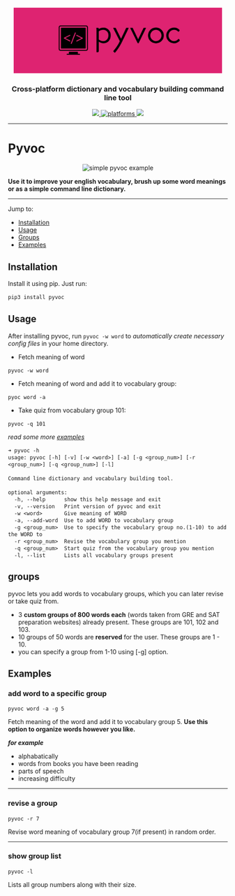 <p align="center">
  <img  algin="center" height="150" src="https://raw.githubusercontent.com/makkoncept/pyvoc/master/.art/pyvoc_logo.png" />
   <h3 align="center">Cross-platform dictionary and vocabulary building command line tool</h3> 
  <p align="center">
    <a href="https://github.com/makkoncept/pyvoc/blob/master/LICENSE">
      <img src="https://img.shields.io/badge/License-MIT-yellow.svg" />
    </a>
    <a href="https://github.com/makkoncept/pyvoc">
    	<img src="https://img.shields.io/badge/platform-Linux%20%7C%20Windows%20%7C%20macOS-blue.svg" alt="platforms" />
    </a>
    <a href="https://github.com/makkoncept/pyvoc/">
      <img src="https://img.shields.io/badge/awesome-yes-green.svg" />
    </a>
  </p>
</p>

---

# Pyvoc

<p align="center">
  <img alt="simple pyvoc example" src="https://raw.githubusercontent.com/makkoncept/pyvoc/master/.art/new.gif">
</p>

**Use it to improve your english vocabulary, brush up some word meanings or as a simple command line dictionary.**

---

Jump to:

- [Installation](#Installation)
- [Usage](#Usage)
- [Groups](#Groups)
- [Examples](#Examples)

## Installation

Install it using pip. Just run:

```bash
pip3 install pyvoc
```

## Usage

After installing pyvoc, run `pyvoc -w word` to _automatically create necessary config files_ in your home directory.

- Fetch meaning of word

```
pyvoc -w word
```

- Fetch meaning of word and add it to vocabulary group:

```
pyoc word -a
```

- Take quiz from vocabulary group 101:

```
pyvoc -q 101
```

_read some more [examples](#Examples)_

```
➜ pyvoc -h
usage: pyvoc [-h] [-v] [-w <word>] [-a] [-g <group_num>] [-r <group_num>] [-q <group_num>] [-l]

Command line dictionary and vocabulary building tool.

optional arguments:
  -h, --help      show this help message and exit
  -v, --version   Print version of pyvoc and exit
  -w <word>       Give meaning of WORD
  -a, --add-word  Use to add WORD to vocabulary group
  -g <group_num>  Use to specify the vocabulary group no.(1-10) to add the WORD to
  -r <group_num>  Revise the vocabulary group you mention
  -q <group_num>  Start quiz from the vocabulary group you mention
  -l, --list      Lists all vocabulary groups present
```

## groups

pyvoc lets you add words to vocabulary groups, which you can later revise or take quiz from.

- 3 **custom groups of 800 words each** (words taken from GRE and SAT preparation websites) already present. These groups are 101, 102 and 103.
- 10 groups of 50 words are **reserved** for the user. These groups are 1 - 10.
- you can specify a group from 1-10 using [-g] option.

## Examples

### add word to a specific group

```
pyvoc word -a -g 5
```

Fetch meaning of the word and add it to vocabulary group 5. **Use this option to organize words however you like.**

**_for example_**

- alphabatically
- words from books you have been reading
- parts of speech
- increasing difficulty

---

### revise a group

```
pyvoc -r 7
```

Revise word meaning of vocabulary group 7(if present) in random order.

---

### show group list

```
pyvoc -l
```

Lists all group numbers along with their size.
